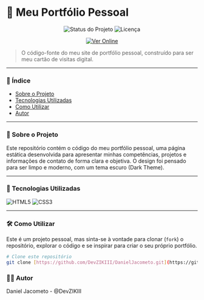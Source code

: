 # 🎨 Meu Portfólio Pessoal

<p align="center">
  <img src="https://img.shields.io/badge/status-ativo-brightgreen?style=for-the-badge" alt="Status do Projeto">
  <img src="https://img.shields.io/badge/licen%C3%A7a-MIT-blue?style=for-the-badge" alt="Licença">
</p>

<p align="center">
  </p>

<p align="center">
  <a href="https://devzikiii.github.io/DanielJacometo/" target="_blank">
    <img src="https://img.shields.io/badge/Ver_Online-Acessar_Portfólio-blueviolet?style=for-the-badge&logo=rocket" alt="Ver Online">
  </a>
</p>

> O código-fonte do meu site de portfólio pessoal, construído para ser meu cartão de visitas digital.

---

### 📝 Índice
- [Sobre o Projeto](#-sobre-o-projeto)
- [Tecnologias Utilizadas](#-tecnologias-utilizadas)
- [Como Utilizar](#-como-utilizar)
- [Autor](#-autor)

---

### 📖 Sobre o Projeto

Este repositório contém o código do meu portfólio pessoal, uma página estática desenvolvida para apresentar minhas competências, projetos e informações de contato de forma clara e objetiva. O design foi pensado para ser limpo e moderno, com um tema escuro (Dark Theme).

---

### 🚀 Tecnologias Utilizadas

<p align="left">
  <img src="https://img.shields.io/badge/HTML5-E34F26?style=for-the-badge&logo=html5&logoColor=white" alt="HTML5">
  <img src="https://img.shields.io/badge/CSS3-1572B6?style=for-the-badge&logo=css3&logoColor=white" alt="CSS3">
</p>

---

### 🛠️ Como Utilizar

Este é um projeto pessoal, mas sinta-se à vontade para clonar (`fork`) o repositório, explorar o código e se inspirar para criar o seu próprio portfólio.

```bash
# Clone este repositório
git clone [https://github.com/DevZIKIII/DanielJacometo.git](https://github.com/DevZIKIII/DanielJacometo.git)
```

### 👨‍💻 Autor
Daniel Jacometo - @DevZIKIII
